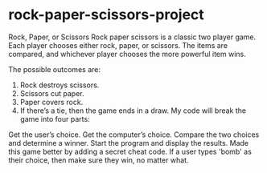 # rock-paper-scissors-project
Rock, Paper, or Scissors
Rock paper scissors is a classic two player game. Each player chooses either rock, paper, or scissors. The items are compared, and whichever player chooses the more powerful item wins.

The possible outcomes are:

1. Rock destroys scissors.
2. Scissors cut paper.
3. Paper covers rock.
4. If there’s a tie, then the game ends in a draw.
My code will break the game into four parts:

Get the user’s choice.
Get the computer’s choice.
Compare the two choices and determine a winner.
Start the program and display the results.
Made this game better by adding a secret cheat code. If a user types 'bomb' as their choice, then make sure they win, no matter what.
